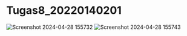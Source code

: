 # Tugas8_20220140201
![Screenshot 2024-04-28 155732](https://github.com/MusthafaLuthfi76/Tugas8_20220140201/assets/127088713/6a3992cb-5811-4583-ac3b-ae8286d318d8)
![Screenshot 2024-04-28 155743](https://github.com/MusthafaLuthfi76/Tugas8_20220140201/assets/127088713/5648f6f1-bc59-4ecf-90fa-3aa431b23cd0)
